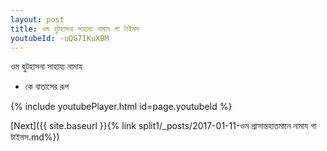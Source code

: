 ```yaml
---
layout: post
title: ওম হুটহাসনা সাহায্য নামায গা টাইমস
youtubeId: -uQG7IKuXBM
---
```

 
 
 ওম হুটহাসনা সাহায্য নামায  
 
 -  কে বাতাসের রূপ 
 
  
 
  
 
 
 
 
 
 


{% include youtubePlayer.html id=page.youtubeId %}
 
[Next]({{ site.baseurl }}{% link  split1/_posts/2017-01-11-ওম প্রাসান্তহাতমানে নামায গা টাইমস.md%})
 
